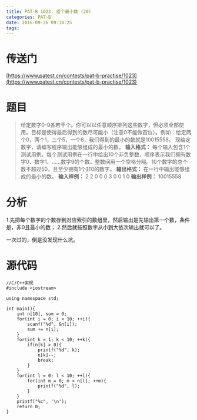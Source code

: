 ```yaml
---
title: PAT-B 1023. 组个最小数 (20)
categories: PAT-B
date: 2016-09-26 09:18:25
tags:
---
```

# 传送门
[https://www.patest.cn/contests/pat-b-practise/1023](https://www.patest.cn/contests/pat-b-practise/1023)
<!--more-->
# 题目
> 给定数字0-9各若干个。你可以以任意顺序排列这些数字，但必须全部使用。目标是使得最后得到的数尽可能小（注意0不能做首位）。例如：给定两个0，两个1，三个5，一个8，我们得到的最小的数就是10015558。
现给定数字，请编写程序输出能够组成的最小的数。
**输入格式：**
每个输入包含1个测试用例。每个测试用例在一行中给出10个非负整数，顺序表示我们拥有数字0、数字1、……数字9的个数。整数间用一个空格分隔。10个数字的总个数不超过50，且至少拥有1个非0的数字。
**输出格式：**
在一行中输出能够组成的最小的数。
**输入样例：**
2 2 0 0 0 3 0 0 1 0
**输出样例：**
10015558

# 分析
1.先把每个数字的个数存到对应索引的数组里，然后输出是先输出第一个数，条件是，非0且最小的数；
2.然后就按照数字从小到大依次输出就可以了。

一次过的，倒是没发现什么坑。
# 源代码

	//C/C++实现
	#include <iostream>

	using namespace std;

	int main(){
		int n[10], sum = 0;
		for(int i = 0; i < 10; ++i){
			scanf("%d", &n[i]);
			sum += n[i];
		}
		for(int k = 1; k < 10; ++k){
			if(n[k] > 0){
				printf("%d", k);
				n[k]--;
				break;
			}
		}
		for(int l = 0; l < 10; ++l){
			for(int m = 0; m < n[l]; ++m){
				printf("%d", l);
			}
		}
		printf("%c", '\n');
		return 0;
	}